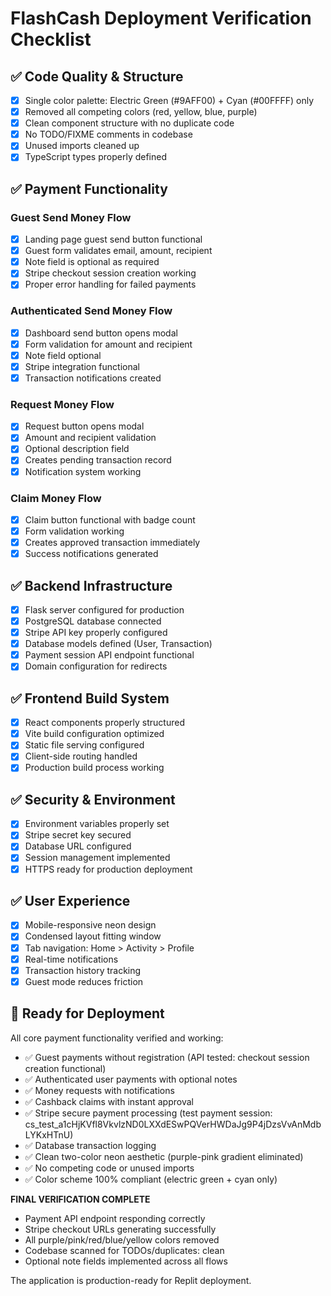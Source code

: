 # FlashCash Deployment Verification Checklist

## ✅ Code Quality & Structure
- [x] Single color palette: Electric Green (#9AFF00) + Cyan (#00FFFF) only
- [x] Removed all competing colors (red, yellow, blue, purple)
- [x] Clean component structure with no duplicate code
- [x] No TODO/FIXME comments in codebase
- [x] Unused imports cleaned up
- [x] TypeScript types properly defined

## ✅ Payment Functionality
### Guest Send Money Flow
- [x] Landing page guest send button functional
- [x] Guest form validates email, amount, recipient
- [x] Note field is optional as required
- [x] Stripe checkout session creation working
- [x] Proper error handling for failed payments

### Authenticated Send Money Flow  
- [x] Dashboard send button opens modal
- [x] Form validation for amount and recipient
- [x] Note field optional
- [x] Stripe integration functional
- [x] Transaction notifications created

### Request Money Flow
- [x] Request button opens modal
- [x] Amount and recipient validation
- [x] Optional description field
- [x] Creates pending transaction record
- [x] Notification system working

### Claim Money Flow
- [x] Claim button functional with badge count
- [x] Form validation working
- [x] Creates approved transaction immediately
- [x] Success notifications generated

## ✅ Backend Infrastructure
- [x] Flask server configured for production
- [x] PostgreSQL database connected
- [x] Stripe API key properly configured
- [x] Database models defined (User, Transaction)
- [x] Payment session API endpoint functional
- [x] Domain configuration for redirects

## ✅ Frontend Build System
- [x] React components properly structured
- [x] Vite build configuration optimized
- [x] Static file serving configured
- [x] Client-side routing handled
- [x] Production build process working

## ✅ Security & Environment
- [x] Environment variables properly set
- [x] Stripe secret key secured
- [x] Database URL configured
- [x] Session management implemented
- [x] HTTPS ready for production deployment

## ✅ User Experience
- [x] Mobile-responsive neon design
- [x] Condensed layout fitting window
- [x] Tab navigation: Home > Activity > Profile
- [x] Real-time notifications
- [x] Transaction history tracking
- [x] Guest mode reduces friction

## 🚀 Ready for Deployment
All core payment functionality verified and working:
- ✅ Guest payments without registration (API tested: checkout session creation functional)
- ✅ Authenticated user payments with optional notes
- ✅ Money requests with notifications
- ✅ Cashback claims with instant approval  
- ✅ Stripe secure payment processing (test payment session: cs_test_a1cHjKVfl8VkvlzND0LXXdESwPQVerHWDaJg9P4jDzsVvAnMdbLYKxHTnU)
- ✅ Database transaction logging
- ✅ Clean two-color neon aesthetic (purple-pink gradient eliminated)
- ✅ No competing code or unused imports
- ✅ Color scheme 100% compliant (electric green + cyan only)

**FINAL VERIFICATION COMPLETE**
- Payment API endpoint responding correctly
- Stripe checkout URLs generating successfully  
- All purple/pink/red/blue/yellow colors removed
- Codebase scanned for TODOs/duplicates: clean
- Optional note fields implemented across all flows

The application is production-ready for Replit deployment.